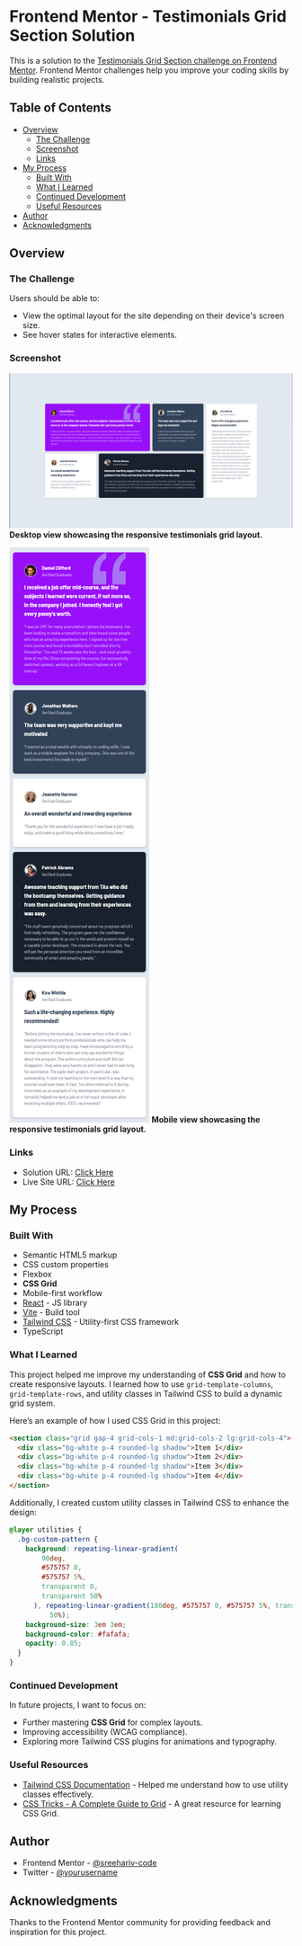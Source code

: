 # Frontend Mentor - Testimonials Grid Section Solution

This is a solution to the [Testimonials Grid Section challenge on Frontend Mentor](https://www.frontendmentor.io/challenges/testimonials-grid-section-Nnw6J7Un7). Frontend Mentor challenges help you improve your coding skills by building realistic projects.

## Table of Contents

- [Overview](#overview)
  - [The Challenge](#the-challenge)
  - [Screenshot](#screenshot)
  - [Links](#links)
- [My Process](#my-process)
  - [Built With](#built-with)
  - [What I Learned](#what-i-learned)
  - [Continued Development](#continued-development)
  - [Useful Resources](#useful-resources)
- [Author](#author)
- [Acknowledgments](#acknowledgments)

## Overview

### The Challenge

Users should be able to:

- View the optimal layout for the site depending on their device's screen size.
- See hover states for interactive elements.

### Screenshot

![Desktop View - Testimonials Grid Section](./screenshots/desktop.png)
**Desktop view showcasing the responsive testimonials grid layout.**

![Mobile View - Testimonials Grid Section](./screenshots/mobile.png)
**Mobile view showcasing the responsive testimonials grid layout.**

### Links

- Solution URL: [Click Here](https://github.com/sreehariv-code/testimonial-grid-react)
- Live Site URL: [Click Here](https://sreehariv-code.github.io/testimonial-grid-react/)

## My Process

### Built With

- Semantic HTML5 markup
- CSS custom properties
- Flexbox
- **CSS Grid**
- Mobile-first workflow
- [React](https://reactjs.org/) - JS library
- [Vite](https://vitejs.dev/) - Build tool
- [Tailwind CSS](https://tailwindcss.com/) - Utility-first CSS framework
- TypeScript

### What I Learned

This project helped me improve my understanding of **CSS Grid** and how to create responsive layouts. I learned how to use `grid-template-columns`, `grid-template-rows`, and utility classes in Tailwind CSS to build a dynamic grid system.

Here’s an example of how I used CSS Grid in this project:

```html
<section class="grid gap-4 grid-cols-1 md:grid-cols-2 lg:grid-cols-4">
  <div class="bg-white p-4 rounded-lg shadow">Item 1</div>
  <div class="bg-white p-4 rounded-lg shadow">Item 2</div>
  <div class="bg-white p-4 rounded-lg shadow">Item 3</div>
  <div class="bg-white p-4 rounded-lg shadow">Item 4</div>
</section>
```

Additionally, I created custom utility classes in Tailwind CSS to enhance the design:

```css
@layer utilities {
  .bg-custom-pattern {
    background: repeating-linear-gradient(
        90deg,
        #575757 0,
        #575757 5%,
        transparent 0,
        transparent 50%
      ), repeating-linear-gradient(180deg, #575757 0, #575757 5%, transparent 0, transparent
          50%);
    background-size: 3em 3em;
    background-color: #fafafa;
    opacity: 0.85;
  }
}
```

### Continued Development

In future projects, I want to focus on:

- Further mastering **CSS Grid** for complex layouts.
- Improving accessibility (WCAG compliance).
- Exploring more Tailwind CSS plugins for animations and typography.

### Useful Resources

- [Tailwind CSS Documentation](https://tailwindcss.com/docs) - Helped me understand how to use utility classes effectively.
- [CSS Tricks - A Complete Guide to Grid](https://css-tricks.com/snippets/css/complete-guide-grid/) - A great resource for learning CSS Grid.

## Author

- Frontend Mentor - [@sreehariv-code](https://www.frontendmentor.io/profile/sreehariv-code)
- Twitter - [@yourusername](https://twitter.com/yourusername)

## Acknowledgments

Thanks to the Frontend Mentor community for providing feedback and inspiration for this project.
